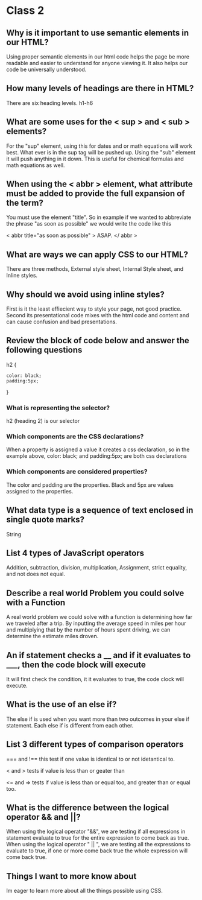 # Class 2

## Why is it important to use semantic elements in our HTML?

Using proper semantic elements in our html code helps the page be more readable and easier to understand for anyone viewing it. It also helps our code be universally understood.

## How many levels of headings are there in HTML?

There are six heading levels. h1-h6

## What are some uses for the < sup > and < sub > elements?

For the "sup" element, using this for dates and or math equations will work best. What ever is in the sup tag will be pushed up. Using the "sub" element it will push anything in it down. This is useful for chemical formulas and math equations as well.

## When using the < abbr > element, what attribute must be added to provide the full expansion of the term?

You must use the element "title". So in example if we wanted to abbreviate the phrase "as soon as possible" we would write the code like this

< abbr title="as soon as possible" > ASAP. </ abbr >

## What are ways we can apply CSS to our HTML?

There are three methods, External style sheet, Internal Style sheet, and Inline styles.

## Why should we avoid using inline styles?

First is it the least effiecient way to style your page, not good practice. Second its presentational code mixes with the html code and content and can cause confusion and bad presentations.

## Review the block of code below and answer the following questions

h2 {

    color: black;
    padding:5px;

}

### What is representing the selector?

h2 (heading 2) is our selector

### Which components are the CSS declarations?

When a property is assigned a value it creates a css declaration, so in the example above, color: black; and padding:5px; are both css declarations

### Which components are considered properties?

The color and padding are the properties. Black and 5px are values assigned to the properties.

## What data type is a sequence of text enclosed in single quote marks?

String

## List 4 types of JavaScript operators

Addition, subtraction, division, multiplication, Assignment, strict equality, and not does not equal.

## Describe a real world Problem you could solve with a Function

A real world problem we could solve with a function is determining how far we traveled after a trip. By inputting the average speed in miles per hour and multiplying that by the number of hours spent driving, we can determine the estimate miles droven.

## An if statement checks a __ and if it evaluates to ___, then the code block will execute

It will first check the condition, it it evaluates to true, the code clock will execute.

## What is the use of an else if?

The else if is used when you want more than two outcomes in your else if statement. Each else if is different from each other.

## List 3 different types of comparison operators

=== and !== this test if one value is identical to or not idetantical to.

< and > tests if value is less than or geater than

<= and => tests if value is less than or equal too, and greater than or equal too.

## What is the difference between the logical operator && and ||?

When using the logical operator "&&", we are testing if all expressions in statement evaluate to true for the entire expression to come back as true. When using the logical operator " || ", we are testing all the expressions to evaluate to true, if one or more come back true the whole expression will come back true.

## Things I want to more know about

Im eager to learn more about all the things possible using CSS.
